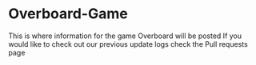# Overboard-Game
This is where information for the game Overboard will be posted
If you would like to check out our previous update logs check the Pull requests page
